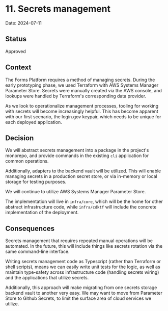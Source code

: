 # 11. Secrets management

Date: 2024-07-11

## Status

Approved

## Context

The Forms Platform requires a method of managing secrets. During the early prototyping phase, we used Terraform with AWS Systems Manager Parameter Store. Secrets were manually created via the AWS console, and lookups were handled by Terraform's corresponding data provider.

As we look to operationalize management processes, tooling for working with secrets will become increasingly helpful. This has become apparent with our first scenario, the login.gov keypair, which needs to be unique for each deployed application.

## Decision

We will abstract secrets management into a package in the project's monorepo, and provide commands in the existing `cli` application for common operations.

Additionally, adapters to the backend vault will be utilized. This will enable managing secrets in a production secret store, or via in-memory or local storage for testing purposes.

We will continue to utilize AWS Systems Manager Parameter Store.

The implementation will live in `infra/core`, which will be the home for other abstract infrastructure code, while `infra/cdktf` will include the concrete implementation of the deployment.

## Consequences

Secrets management that requires repeated manual operations will be automated. In the future, this will include things like secrets rotation via the same command-line interface.

Writing secrets management code as Typescript (rather than Terraform or shell scripts), means we can easily write unit tests for the logic, as well as maintain type-safety across infrastructure code (handling secrets wiring) and the applications that utilize secrets.

Additionally, this approach will make migrating from one secrets storage backend vault to another very easy. We may want to move from Parameter Store to Github Secrets, to limit the surface area of cloud services we utilize.

